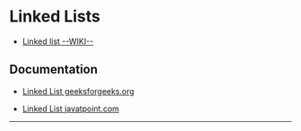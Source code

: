 Linked Lists
=======================

- [Linked list --WIKI--](https://en.wikipedia.org/wiki/Linked_list)


Documentation
-------------

- [Linked List geeksforgeeks.org](https://www.geeksforgeeks.org/linked-list-set-1-introduction/)

- [Linked List javatpoint.com](https://www.javatpoint.com/singly-linked-list)


-----------------------------------------------------------------------------------------------------